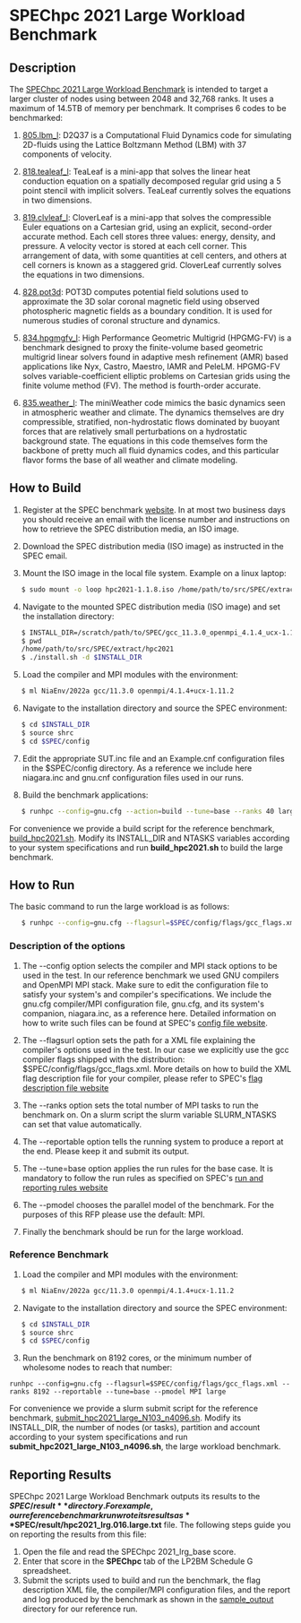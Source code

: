 # SPEChpc 2021 Large Workload Benchmark

## Description

The [SPEChpc 2021 Large Workload Benchmark](https://www.spec.org/hpc2021/docs/index.html#suites) is intended to target a larger cluster of nodes using between 2048 and 32,768 ranks. It uses a maximum of 14.5TB of memory per benchmark. It comprises 6 codes to be benchmarked: 

   1. [805.lbm_l](https://www.spec.org/hpc2021/docs/benchmarks/805.lbm_l.html): D2Q37 is a Computational Fluid Dynamics code for simulating 2D-fluids using the Lattice Boltzmann Method (LBM) with 37 components of velocity. 

   2. [818.tealeaf_l](https://www.spec.org/hpc2021/docs/benchmarks/818.tealeaf_l.html): TeaLeaf is a mini-app that solves the linear heat conduction equation on a spatially decomposed regular grid using a 5 point stencil with implicit solvers. TeaLeaf currently solves the equations in two dimensions. 

   3. [819.clvleaf_l](https://www.spec.org/hpc2021/docs/benchmarks/819.clvleaf_l.html): CloverLeaf is a mini-app that solves the compressible Euler equations on a Cartesian grid, using an explicit, second-order accurate method. Each cell stores three values: energy, density, and pressure. A velocity vector is stored at each cell corner. This arrangement of data, with some quantities at cell centers, and others at cell corners is known as a staggered grid. CloverLeaf currently solves the equations in two dimensions. 

   4. [828.pot3d](https://www.spec.org/hpc2021/docs/benchmarks/828.pot3d_l.html): POT3D computes potential field solutions used to approximate the 3D solar coronal magnetic field using observed photospheric magnetic fields as a boundary condition. It is used for numerous studies of coronal structure and dynamics.

   5. [834.hpgmgfv_l](https://www.spec.org/hpc2021/docs/benchmarks/834.hpgmgfv_l.html): High Performance Geometric Multigrid (HPGMG-FV) is a benchmark designed to proxy the finite-volume based geometric multigrid linear solvers found in adaptive mesh refinement (AMR) based applications like Nyx, Castro, Maestro, IAMR and PeleLM. HPGMG-FV solves variable-coefficient elliptic problems on Cartesian grids using the finite volume method (FV). The method is fourth-order accurate.

  6. [835.weather_l](https://www.spec.org/hpc2021/docs/benchmarks/835.weather_l.html): The miniWeather code mimics the basic dynamics seen in atmospheric weather and climate. The dynamics themselves are dry compressible, stratified, non-hydrostatic flows dominated by buoyant forces that are relatively small perturbations on a hydrostatic background state. The equations in this code themselves form the backbone of pretty much all fluid dynamics codes, and this particular flavor forms the base of all weather and climate modeling. 


## How to Build

1. Register at the SPEC benchmark [website](https://www.spec.org/hpc2021/). In at most two business days you should receive an email with the license number and instructions on how to retrieve the SPEC distribution media, an ISO image.

2. Download the SPEC distribution media (ISO image) as instructed in the SPEC email.

3. Mount the ISO image in the local file system. Example on a linux laptop:

```bash
   $ sudo mount -o loop hpc2021-1.1.8.iso /home/path/to/src/SPEC/extract/hpc2021/
```

4. Navigate to the mounted SPEC distribution media (ISO image) and set the installation directory:

```bash
   $ INSTALL_DIR=/scratch/path/to/SPEC/gcc_11.3.0_openmpi_4.1.4_ucx-1.11.2/hpc2021
   $ pwd
   /home/path/to/src/SPEC/extract/hpc2021
   $ ./install.sh -d $INSTALL_DIR
```

5. Load the compiler and MPI modules with the environment:

```bash
   $ ml NiaEnv/2022a gcc/11.3.0 openmpi/4.1.4+ucx-1.11.2
```

6. Navigate to the installation directory and source the SPEC environment:

```bash
   $ cd $INSTALL_DIR
   $ source shrc
   $ cd $SPEC/config
```

7. Edit the appropriate SUT.inc file and an Example.cnf configuration files in the $SPEC/config directory. As a reference we include here niagara.inc and gnu.cnf configuration files used in our runs.

8. Build the benchmark applications:

```bash
   $ runhpc --config=gnu.cfg --action=build --tune=base --ranks 40 large
```
For convenience we provide a build script for the reference benchmark, [build_hpc2021.sh](build_hpc2021.sh). Modify its INSTALL_DIR and NTASKS variables according to your system specifications and run **build_hpc2021.sh** to build the large benchmark.


## How to Run

The basic command to run the large workload is as follows:

```bash
   $ runhpc --config=gnu.cfg --flagsurl=$SPEC/config/flags/gcc_flags.xml --ranks $SLURM_NTASKS --reportable --tune=base --pmodel MPI large

```

### Description of the options

  1. The --config option selects the compiler and MPI stack options to be used in the test. In our reference benchmark we used GNU compilers and OpenMPI MPI stack. Make sure to edit the configuration file to satisfy your system's and compiler's specifications. We include the gnu.cfg compiler/MPI configuration file, gnu.cfg, and its system's companion, niagara.inc, as a reference here. Detailed information on how to write such files can be found at SPEC's [config file website](https://www.spec.org/hpc2021/docs/config.html).

  2. The --flagsurl option sets the path for a XML file explaining the compiler's options used in the test. In our case we explicitly use the gcc compiler flags shipped with the distribution: $SPEC/config/flags/gcc_flags.xml. More details on how to build the XML flag description file for your compiler, please refer to SPEC's [flag description file website](https://www.spec.org/hpc2021/docs/flag-description.html)

  3. The --ranks option sets the total number of MPI tasks to run the benchmark on. On a slurm script the slurm variable SLURM_NTASKS can set that value automatically.

  4. The --reportable option tells the running system to produce a report at the end. Please keep it and submit its output.

  5. The --tune=base option applies the run rules for the base case. It is mandatory to follow the run rules as specified on SPEC's [run and reporting rules website](https://www.spec.org/hpc2021/docs/runrules.html)

  6. The --pmodel chooses the parallel model of the benchmark. For the purposes of this RFP please use the default: MPI.

  7. Finally the benchmark should be run for the large workload.

### Reference Benchmark

1. Load the compiler and MPI modules with the environment:

```bash
   $ ml NiaEnv/2022a gcc/11.3.0 openmpi/4.1.4+ucx-1.11.2
```

2. Navigate to the installation directory and source the SPEC environment:

```bash
   $ cd $INSTALL_DIR
   $ source shrc
   $ cd $SPEC/config
```

3. Run the benchmark on 8192 cores, or the minimum number of wholesome nodes to reach that number:

```
runhpc --config=gnu.cfg --flagsurl=$SPEC/config/flags/gcc_flags.xml --ranks 8192 --reportable --tune=base --pmodel MPI large

``` 
For convenience we provide a slurm submit script for the reference benchmark, [submit_hpc2021_large_N103_n4096.sh](submit_hpc2021_large_N103_n4096.sh). Modify its INSTALL_DIR, the number of nodes (or tasks), partition and account according to your system specifications and run **submit_hpc2021_large_N103_n4096.sh**, the large workload benchmark.


## Reporting Results

SPEChpc 2021 Large Workload Benchmark outputs its results to the **$SPEC/result** directory. For example, our reference benchmark run wrote its results as **$SPEC/result/hpc2021_lrg.016.large.txt** file. The following steps guide you on reporting the results from this file:

   1. Open the file and read the SPEChpc 2021_lrg_base score.
   2. Enter that score in the **SPEChpc** tab of the LP2BM Schedule G spreadsheet.
   3. Submit the scripts used to build and run the benchmark, the flag description XML file, the compiler/MPI configuration files, and the report and log produced by the benchmark as shown in the [sample_output](sample_output) directory for our reference run.


